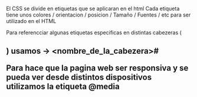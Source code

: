 El CSS se divide en etiquetas que se aplicaran en el html
Cada etiqueta tiene unos colores / orientacion / posicion / Tamaño / Fuentes / etc para ser utilizado en el HTML

Para referencciar algunas etiquetas especificas en distintas cabezeras (<section><h1><p><article><etc>) usamos -> <nombre_de_la_cabezera>#<id>

Para hace que la pagina web ser responsiva y se pueda ver desde distintos dispositivos utilizamos la etiqueta @media


